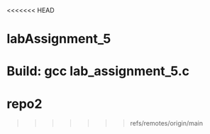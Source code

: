 <<<<<<< HEAD
# labAssignment_5

Build: gcc lab_assignment_5.c
=======
# repo2
>>>>>>> refs/remotes/origin/main
